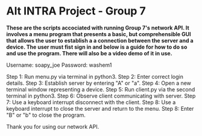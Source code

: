 # Alt INTRA Project - Group 7

**These are the scripts accociated with running Group 7's network API. It involves a menu program that presents a basic, but comprehensible GUI that allows the user to establish a
a connection between the server and a device. The user must fist sign in and below is a guide for how to do so and use the program. There will also be a video demo of it in use.**

Username: soapy_joe
Password: washem1

Step 1: Run menu.py via terminal in python3.
Step 2: Enter correct login details.
Step 3: Establish server by entering "A" or "a".
Step 4: Open a new terminal window representing a device.
Step 5: Run client.py via the second terminal in python3.
Step 6: Observe client communicating with server.
Step 7: Use a keyboard interrupt disconnect with the client.
Step 8: Use a keyboard interrupt to close the server and return to the menu.
Step 8: Enter "B" or "b" to close the program.

Thank you for using our network API.